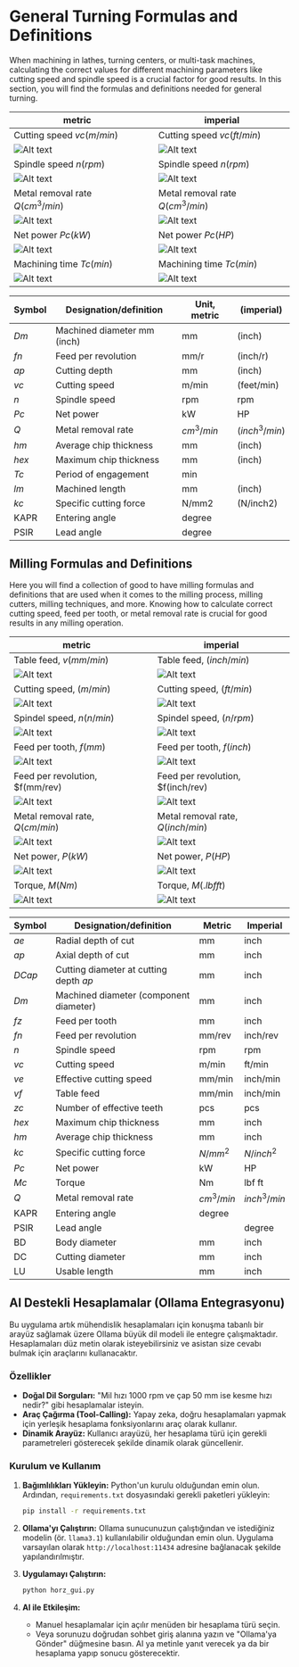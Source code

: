 # General Turning Formulas and Definitions  

When machining in lathes, turning centers, or multi-task machines, calculating the correct values for different machining parameters like cutting speed and spindle speed is a crucial factor for good results. In this section, you will find the formulas and definitions needed for general turning.

| metric |      | imperial |  
|----|----|----|
|Cutting speed $vc (m/min)$|      |Cutting speed $vc (ft/min)$|  
|![Alt text](https://github.com/onkanat/Machining_Formulas/blob/master/images/cutting-speed-m_jpg.webp)|     |![Alt text](https://github.com/onkanat/Machining_Formulas/blob/master/images/cutting-speed-i_jpg.webp)|  
|Spindle speed $n (rpm)$|      |Spindle speed $n (rpm)$|  
|![Alt text](https://github.com/onkanat/Machining_Formulas/blob/master/images/spindle-speed-m_jpg.webp)|      |![Alt text](https://github.com/onkanat/Machining_Formulas/blob/master/images/spindle-speed-i_jpg.webp)|  
|Metal removal rate $Q(cm^3/min)$|      |Metal removal rate $Q(cm^3/min)$|  
|![Alt text](https://github.com/onkanat/Machining_Formulas/blob/master/images/metal-removal-m_jpg.webp)|      |![Alt text](https://github.com/onkanat/Machining_Formulas/blob/master/images/metal-removal-i_jpg.webp)|  
|Net power $Pc(kW)$|      |Net power $Pc(HP)$|  
|![Alt text](https://github.com/onkanat/Machining_Formulas/blob/master/images/net-power-m_jpg.webp)|      |![Alt text](https://github.com/onkanat/Machining_Formulas/blob/master/images/net-power-i_jpg.webp)|  
|Machining time $Tc(min)$|      |Machining time $Tc(min)$|  
|![Alt text](https://github.com/onkanat/Machining_Formulas/blob/master/images/machining-time-m_jpg.webp)|      |![Alt text](https://github.com/onkanat/Machining_Formulas/blob/master/images/machining-time-m_jpg.webp)|  

|Symbol |Designation/definition |Unit, metric |(imperial)|  
|--|--|--|--|
|$Dm$ |Machined diameter mm (inch)| mm |(inch)|
|$fn$ |Feed per revolution |mm/r |(inch/r)|
|$ap$ |Cutting depth |mm |(inch)|
|$vc$ |Cutting speed| m/min |(feet/min)|
|$n$ |Spindle speed |rpm|rpm|
|$Pc$| Net power| kW |HP|
|$Q$ |Metal removal rate |$cm^3/min$ |$(inch^3/min)$|
|$hm$ |Average chip thickness |mm |(inch)|
|$hex$ |Maximum chip thickness |mm |(inch)|
|$Tc$ |Period of engagement |min||
|$lm$ |Machined length |mm |(inch)|
|$kc$ |Specific cutting force |N/mm2 |(N/inch2)|
|KAPR |Entering angle| degree||
|PSIR |Lead angle |degree||  

## Milling Formulas and Definitions

Here you will find a collection of good to have milling formulas and definitions that are used when it comes to the milling process, milling cutters, milling techniques, and more. Knowing how to calculate correct cutting speed, feed per tooth, or metal removal rate is crucial for good results in any milling operation.  
  
| metric |      | imperial |  
|------|--------|------|  
|Table feed, $v(mm/min)$|       |Table feed, $(inch/min)$|
|![Alt text](https://github.com/onkanat/Machining_Formulas/blob/master/images/tablefeedmm_jpg.webp)|       |![Alt text](https://github.com/onkanat/Machining_Formulas/blob/master/images/tablefeedinch_jpg.webp) |  
|Cutting speed, $(m/min)$|      |Cutting speed, $(ft/min)$|
|![Alt text](https://github.com/onkanat/Machining_Formulas/blob/master/images/cuttingspeedm_jpg.webp)||![Alt text](https://github.com/onkanat/Machining_Formulas/blob/master/images/cuttingspeed_jpg.webp)|
|Spindel speed, $n(n/min)$|     |Spindel speed, $(n/rpm)$|  
|![Alt text](https://github.com/onkanat/Machining_Formulas/blob/master/images/spindlespeedr_jpg.webp)|      |![Alt text](https://github.com/onkanat/Machining_Formulas/blob/master/images/spindlespeedrpm_jpg.webp)|  
|Feed per tooth, $f(mm)$|       |Feed per tooth, $f(inch)$|
|![Alt text](https://github.com/onkanat/Machining_Formulas/blob/master/images/feedpertoothmm_jpg.webp)|     |![Alt text](https://github.com/onkanat/Machining_Formulas/blob/master/images/feedpertoothinch_jpg.webp) |
|Feed per revolution, $f(mm/rev)|       |Feed per revolution, $f(inch/rev)|  
|![Alt text](https://github.com/onkanat/Machining_Formulas/blob/master/images/feedperrevolutionmm_jpg.webp)|        |![Alt text](https://github.com/onkanat/Machining_Formulas/blob/master/images/feedperrevolutioninch_jpg.webp)|  
|Metal removal rate, $Q (cm/min)$|      |Metal removal rate, $Q (inch/min$)|  
|![Alt text](https://github.com/onkanat/Machining_Formulas/blob/master/images/metalremovalratecm_jpg.webp)|     |![Alt text](https://github.com/onkanat/Machining_Formulas/blob/master/images/metalremovalrateinch_jpg.webp)|  
|Net power, $P(kW)$|        |Net power, $P(HP)$|  
|![Alt text](https://github.com/onkanat/Machining_Formulas/blob/master/images/netpowerkw_jpg.webp)|     |![Alt text](https://github.com/onkanat/Machining_Formulas/blob/master/images/netpowerhp_jpg.webp)|  
|Torque, $M(Nm)$|       |Torque, $M(.lbf ft)$|  
|![Alt text](https://github.com/onkanat/Machining_Formulas/blob/master/images/torquenm_jpg.webp)|       |![Alt text](https://github.com/onkanat/Machining_Formulas/blob/master/images/torquelbf_jpg.webp)|  

|Symbol |Designation/definition |Metric |Imperial|  
|---|---|---|---|  
|$ae$ |Radial depth of cut |mm |inch|  
|$ap$ |Axial depth of cut |mm |inch|  
|$DCap$ |Cutting diameter at cutting depth $ap$ |mm |inch|  
|$Dm$ |Machined diameter (component diameter) |mm |inch|  
|$fz$ |Feed per tooth |mm |inch|  
|$fn$ |Feed per revolution |mm/rev |inch/rev|
|$n$ |Spindle speed |rpm |rpm|  
|$vc$ |Cutting speed |m/min |ft/min|  
|$ve$ |Effective cutting speed |mm/min |inch/min|
|$vf$ |Table feed |mm/min |inch/min|
|$zc$ |Number of effective teeth |pcs |pcs|  
|$hex$ |Maximum chip thickness |mm |inch|
|$hm$ |Average chip thickness |mm |inch|  
|$kc$ |Specific cutting force |$N/mm^2$ |$N/inch^2$|  
|$Pc$ |Net power |kW |HP|  
|$Mc$ |Torque |Nm |lbf ft|  
|$Q$ |Metal removal rate |$cm^3/min$ |$inch^3/min$|
|KAPR |Entering angle |degree||
|PSIR |Lead angle||degree|  
|BD |Body diameter |mm |inch|  
|DC |Cutting diameter |mm |inch|  
|LU |Usable length |mm |inch|

## AI Destekli Hesaplamalar (Ollama Entegrasyonu)

Bu uygulama artık mühendislik hesaplamaları için konuşma tabanlı bir arayüz sağlamak üzere Ollama büyük dil modeli ile entegre çalışmaktadır. Hesaplamaları düz metin olarak isteyebilirsiniz ve asistan size cevabı bulmak için araçlarını kullanacaktır.

### Özellikler

*   **Doğal Dil Sorguları:** "Mil hızı 1000 rpm ve çap 50 mm ise kesme hızı nedir?" gibi hesaplamalar isteyin.
*   **Araç Çağırma (Tool-Calling):** Yapay zeka, doğru hesaplamaları yapmak için yerleşik hesaplama fonksiyonlarını araç olarak kullanır.
*   **Dinamik Arayüz:** Kullanıcı arayüzü, her hesaplama türü için gerekli parametreleri gösterecek şekilde dinamik olarak güncellenir.

### Kurulum ve Kullanım

1.  **Bağımlılıkları Yükleyin:** Python'un kurulu olduğundan emin olun. Ardından, `requirements.txt` dosyasındaki gerekli paketleri yükleyin:
    ```bash
    pip install -r requirements.txt
    ```

2.  **Ollama'yı Çalıştırın:** Ollama sunucunuzun çalıştığından ve istediğiniz modelin (ör. `llama3.1`) kullanılabilir olduğundan emin olun. Uygulama varsayılan olarak `http://localhost:11434` adresine bağlanacak şekilde yapılandırılmıştır.

3.  **Uygulamayı Çalıştırın:**
    ```bash
    python horz_gui.py
    ```

4.  **AI ile Etkileşim:**
    *   Manuel hesaplamalar için açılır menüden bir hesaplama türü seçin.
    *   Veya sorunuzu doğrudan sohbet giriş alanına yazın ve "Ollama'ya Gönder" düğmesine basın. AI ya metinle yanıt verecek ya da bir hesaplama yapıp sonucu gösterecektir.
